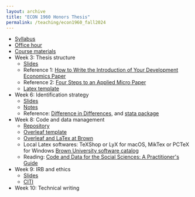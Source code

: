 ```yaml
---
layout: archive
title: "ECON 1960 Honors Thesis"
permalink: /teaching/econ1960_fall2024
---
```



* <a href= "https://jzhangg.github.io/files/econ1960/ECON1960_lab_syllabus_20240926.pdf"  target="_blank">Syllabus</a>
* <a href="https://calendar.app.google/wAvbCFPvPhdW4Fa76" target="_blank">Office hour</a>
* <a href="https://github.com/jzhangg/econ1960_lab" target="_blank">Course materials</a>
* Week 3: Thesis structure
   - <a href="https://jzhangg.github.io/files/econ1960/thesis_structure_slides.pdf" target="_blank">Slides</a>
   - Reference 1: <a href= "https://www.cgdev.org/blog/how-write-introduction-your-development-economics-paper"  target="_blank">How to Write the Introduction of Your Development Economics Paper</a>
   - Reference 2: <a href= "https://scholar.harvard.edu/files/shapiro/files/foursteps.pdf" target = "_blank">Four Steps to an Applied Micro Paper</a>
   - <a href="https://github.com/jzhangg/econ1960_lab/tree/main/paper" target="_blank">Latex template</a>
* Week 6: Identification strategy
   - <a href="https://jzhangg.github.io/files/econ1960/identification_strategies_slides_202410.pdf" target="_blank">Slides</a>
   - <a href="https://jzhangg.github.io/files/econ1960/identification_strategies_note_202410.pdf" target="_blank">Notes</a>
   - Reference: <a href= "https://jrgcmu.github.io/2sdd_gtty.pdf"  target="_blank">Difference in Differences</a>, and <a href= "https://github.com/kylebutts/did2s_stata" >stata package</a>
* Week 8: Code and data management
   - <a href="https://github.com/jzhangg/econ1960_lab" target="_blank">Repository</a>
   - <a href="https://www.overleaf.com/read/pfknvfwxpnwx#c7a22d"  target="_blank">Overleaf template</a>
   - <a href="https://libguides.brown.edu/overleaf"  target="_blank">Overleaf and LaTex at Brown</a>
   - Local Latex softwares: TeXShop or LyX for macOS, MikTex or PCTeX for Windows <a href="https://softwarecatalog.brown.edu/">Brown University software catalog</a>
   - Reading: <a href= "https://web.stanford.edu/~gentzkow/research/CodeAndData.pdf"  target="_blank">Code and Data for the Social Sciences: A Practitioner's Guide</a>
* Week 9: IRB and ethics
   - <a href="https://jzhangg.github.io/files/econ1960/irb_slides.pdf" target="_blank">Slides</a>
   - <a href="https://www.brown.edu/research/Education" target="_blank">CITI</a>
* Week 10: Technical writing
